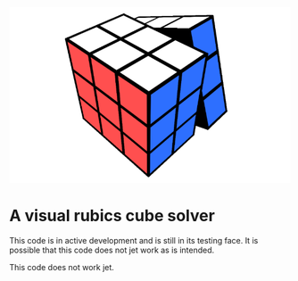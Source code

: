 ![preview image](https://github.com/MichaHere/rubixs-cube-solver/blob/main/images/preview.png)

# A visual rubics cube solver

This code is in active development and is still in its testing face. 
It is possible that this code does not jet work as is intended. 

This code does not work jet.
